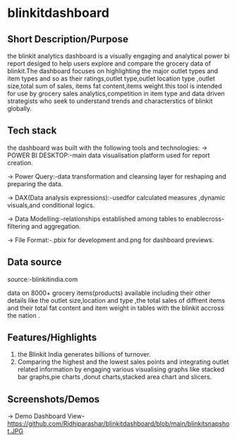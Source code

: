 # blinkitdashboard
## Short Description/Purpose
the blinkit analytics dashboard is a visually engaging and analytical power bi report desiged to help users explore and  compare the grocery data of  blinkit.The dashboard focuses on highlighting the major outlet types and item types and so as their ratings,outlet type,outlet location type ,outlet size,total sum of sales, items fat content,items weight.this tool is intended for use by grocery  sales analytics,competition in item type  and data driven strategists who seek  to understand trends and characterstics of blinkit globally.

## Tech stack
the dashboard was built with the following tools and technologies:
-> POWER BI DESKTOP:-main data visualisation platform used for report creation.

-> Power Query:-data transformation and cleansing layer for reshaping and preparing the data.

-> DAX(Data analysis expressions):-usedfor calculated measures ,dynamic visuals,and conditional logics.

-> Data Modelling:-relationships established among tables to enablecross-filtering and aggregation.

-> File Format:-.pbix for development and.png for dashboard previews.

## Data source
source:-blinkitindia.com

data on 8000+  grocery items(products) available including their other details like the outlet size,location and type ,the total sales of diffrent items and their total fat content and item weight in tables with the blinkit accross the nation .

## Features/Highlights
1. the Blinkit India generates billions of turnover. 
3. Comparing the highest and the lowest sales points and integrating outlet related information by engaging various visualising graphs like stacked bar graphs,pie charts ,donut charts,stacked area chart and slicers.

## Screenshots/Demos
-> Demo Dashboard View-https://github.com/Ridhiparashar/blinkitdashboard/blob/main/blinkitsnapshot.JPG
 

